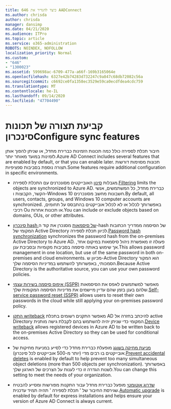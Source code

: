 ```yaml
---
title: 646 כיצד להגדיר את AADConnect
ms.author: chrisda
author: chrisda
manager: dansimp
ms.date: 04/21/2020
ms.audience: ITPro
ms.topic: article
ms.service: o365-administration
ROBOTS: NOINDEX, NOFOLLOW
localization_priority: Normal
ms.custom:
- "646"
- "1300023"
ms.assetid: 599698ac-6709-477a-a66f-169b3165064e
ms.openlocfilehash: 6327e42b74283d732247c9a847c68db72082c56a
ms.sourcegitcommit: c6692ce0fa1358ec3529e59ca0ecdfdea4cdc759
ms.translationtype: MT
ms.contentlocale: he-IL
ms.lasthandoff: 09/14/2020
ms.locfileid: "47704490"
---
```

# <a name="configure-sync-features"></a><span data-ttu-id="d1f20-102">קביעת תצורה של תכונות סינכרון</span><span class="sxs-lookup"><span data-stu-id="d1f20-102">Configure sync features</span></span>

<span data-ttu-id="d1f20-103">חיבור תכלת לספירה כולל כמה תכונות הזמינות כברירת מחדל, או שניתן להפוך אותן לזמינות במועד מאוחר יותר.</span><span class="sxs-lookup"><span data-stu-id="d1f20-103">Azure AD Connect includes several features that are enabled by default, or that you can enable later.</span></span> <span data-ttu-id="d1f20-104">תכונות מסוימות דורשות תצורה נוספת בסביבות ספציפיות.</span><span class="sxs-lookup"><span data-stu-id="d1f20-104">Some features require additional configuration in specific environments.</span></span>

- <span data-ttu-id="d1f20-105">מגבלות [סינון](https://docs.microsoft.com/azure/active-directory/connect/active-directory-aadconnectsync-configure-filtering) האובייקטים מסונכרנים עם התכלת לספירה.</span><span class="sxs-lookup"><span data-stu-id="d1f20-105">[Filtering](https://docs.microsoft.com/azure/active-directory/connect/active-directory-aadconnectsync-configure-filtering) limits the objects are synchronized to Azure AD.</span></span> <span data-ttu-id="d1f20-106">כברירת מחדל, כל המשתמשים, אנשי הקשר, הקבוצות ו-Windows 10 חשבונות מחשב מסונכרנים.</span><span class="sxs-lookup"><span data-stu-id="d1f20-106">By default, all users, contacts, groups, and Windows 10 computer accounts are synchronized.</span></span> <span data-ttu-id="d1f20-107">באפשרותך לכלול או לא לכלול אובייקטים בהתבסס על תחומים, רכיבי Ou או תכונות אחרות.</span><span class="sxs-lookup"><span data-stu-id="d1f20-107">You can include or exclude objects based on domains, OUs, or other attributes.</span></span>

- <span data-ttu-id="d1f20-108">[סינכרון hash של סיסמאות](https://docs.microsoft.com/azure/active-directory/connect/active-directory-aadconnectsync-implement-password-hash-synchronization) מסנכרן את קוד ה-hash של הסיסמה ממדריך הכתובות המקומי של Active Directory לכיוון תכלת לספירה.</span><span class="sxs-lookup"><span data-stu-id="d1f20-108">[Password hash synchronization](https://docs.microsoft.com/azure/active-directory/connect/active-directory-aadconnectsync-implement-password-hash-synchronization) synchronizes the password hash from the on-premises Active Directory to Azure AD.</span></span> <span data-ttu-id="d1f20-109">פעולה זו מאפשרת ניהול סיסמאות במיקום אחד, אך שימוש באותה סיסמה בסביבות מקומיות ובסביבת ענן.</span><span class="sxs-lookup"><span data-stu-id="d1f20-109">This allows password management in one location, but use of the same password in both on-premises and cloud environments.</span></span> <span data-ttu-id="d1f20-110">מכיוון ש-Active Directory הוא המקור הסמכותי, באפשרותך להשתמש במדיניות הסיסמה שלך.</span><span class="sxs-lookup"><span data-stu-id="d1f20-110">Because Active Directory is the authoritative source, you can use your own password policies.</span></span>

- <span data-ttu-id="d1f20-111">[איפוס סיסמה בשירות עצמי (SSPR)](https://docs.microsoft.com/azure/active-directory/authentication/quickstart-sspr) מאפשר למשתמשים לאפס את הסיסמאות שלהם בענן בזמן שהם עדיין מיישמים את מדיניות הסיסמה המקומית שלך.</span><span class="sxs-lookup"><span data-stu-id="d1f20-111">[Self-service password reset (SSPR)](https://docs.microsoft.com/azure/active-directory/authentication/quickstart-sspr) allows users to reset their own passwords in the cloud while still applying your on-premises password policy.</span></span>

- <span data-ttu-id="d1f20-112">[התקן writeback](https://docs.microsoft.com/azure/active-directory/connect/active-directory-aadconnect-feature-device-writeback) מאפשר התקנים רשומים בתכלת AD להיכתב בחזרה אל active Directory המקומי כדי שניתן יהיה להשתמש בהם לקבלת גישה מותנית.</span><span class="sxs-lookup"><span data-stu-id="d1f20-112">[Device writeback](https://docs.microsoft.com/azure/active-directory/connect/active-directory-aadconnect-feature-device-writeback) allows registered devices in Azure AD to be written back to the on-premises Active Directory so they can be used for conditional access.</span></span>

- <span data-ttu-id="d1f20-113">[מניעת מחיקה בשוגג](https://docs.microsoft.com/azure/active-directory/connect/active-directory-aadconnectsync-feature-prevent-accidental-deletes) מופעלת כברירת מחדל כדי לסייע במניעת מחיקות של אובייקטים בו רבים מדי (יותר מ-500 אובייקטים לכל סינכרון).</span><span class="sxs-lookup"><span data-stu-id="d1f20-113">[Prevent accidental deletes](https://docs.microsoft.com/azure/active-directory/connect/active-directory-aadconnectsync-feature-prevent-accidental-deletes) is enabled by default to help prevent too many simultaneous object deletions (more than 500 objects per synchronization).</span></span> <span data-ttu-id="d1f20-114">באפשרותך לשנות הגדרה זו כדי לענות על הצרכים של הארגון שלך.</span><span class="sxs-lookup"><span data-stu-id="d1f20-114">You can change this setting to meet the needs of your organization.</span></span>

- <span data-ttu-id="d1f20-115">[שדרוג אוטומטי](https://docs.microsoft.com/azure/active-directory/connect/active-directory-aadconnect-feature-automatic-upgrade) מופעל כברירת מחדל עבור התקנות מפורשות ומסייע להבטיח שגירסת החיבור של ' תכלת לספירה ' תהיה תמיד עדכנית.</span><span class="sxs-lookup"><span data-stu-id="d1f20-115">[Automatic upgrade](https://docs.microsoft.com/azure/active-directory/connect/active-directory-aadconnect-feature-automatic-upgrade) is enabled by default for express installations and helps ensure your version of Azure AD Connect is always current.</span></span>
